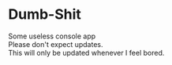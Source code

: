 # Dumb-Shit
Some useless console app<br>
Please don't expect updates.<br>
This will only be updated whenever I feel bored.
